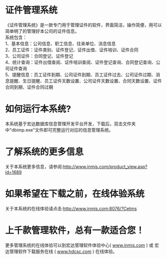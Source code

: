 # 证件管理系统

《证件管理系统》是一款专门用于管理证件的软件，界面简洁，操作简便，用可以简单明了的管理好本公司的证件信息。  
 系统包含：   
 1、基本信息：公司信息、职工信息、往来单位、消息信息   
 2、员工证件：证件类别、证件登记、证件出借、证件培训、证件合同   
 3、公司证件：合同登记、证件登记   
 4、统计查询：证件出借查阅、证件培训查阅、证件登记查询、合同登记查询、公司证件查询   
 5、提醒信息：员工证件到期、公司证件到期、员工证件过去、公司证件过期、消息提醒、生日提醒、员工证件天数设置、公司证件天数设置、合同天数设置、证件合同到期、证件合同过期   
 
# 如何运行本系统?

本系统基于宏达数据库信息管理开发平台开发，下载后，双击文件夹中"dbimp.exe"文件即可完整运行对应的信息管理系统。

# 了解系统的更多信息

关于本系统更多信息，请参阅:http://www.inmis.com/product_view.asp?id=1689

# 如果希望在下载之前，在线体验系统

关于本系统的在线体验请点击:http://www.inmis.com:8076/?Cetms

# 上千款管理软件，总有一款适合您！

更多管理系统的在线体验可以到宏达管理软件体验中心( www.inmis.com ) 或 宏达管理软件下载服务在线 ( www.hdcsc.com ) 在线体验。

